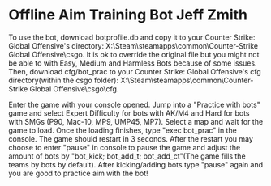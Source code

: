 # Offline Aim Training Bot Jeff Zmith
To use the bot, download botprofile.db and copy it to your Counter Strike: Global Offensive's directory: X:\Steam\steamapps\common\Counter-Strike Global Offensive\csgo. It is ok to override the original file but you might not be able to with Easy, Medium and Harmless Bots because of some issues. Then, download cfg/bot_prac to your Counter Strike: Global Offensive's cfg directory(within the csgo folder): X:\Steam\steamapps\common\Counter-Strike Global Offensive\csgo\cfg.

Enter the game with your console opened. Jump into a "Practice with bots" game and select Expert Difficulty for bots with AK/M4 and Hard for bots with SMGs (P90, Mac-10, MP9, UMP45, MP7). Select a map and wait for the game to load. Once the loading finishes, type "exec bot_prac" in the console. The game should restart in 3 seconds. After the restart you may choose to enter "pause" in console to pause the game and adjust the amount of bots by "bot_kick; bot_add_t; bot_add_ct"(The game fills the teams by bots by default). After kicking/adding bots type "pause" again and you are good to practice aim with the bot!
